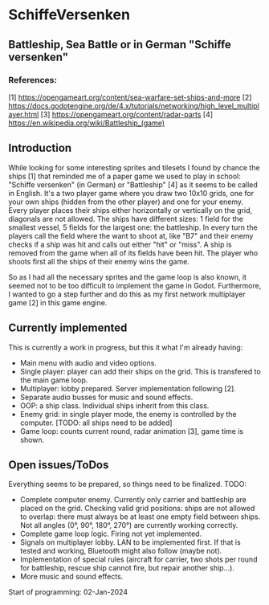 # SchiffeVersenken
## Battleship, Sea Battle or in German "Schiffe versenken"

### References:
[1] https://opengameart.org/content/sea-warfare-set-ships-and-more
[2] https://docs.godotengine.org/de/4.x/tutorials/networking/high_level_multiplayer.html
[3] https://opengameart.org/content/radar-parts
[4] https://en.wikipedia.org/wiki/Battleship_(game)

## Introduction
While looking for some interesting sprites and tilesets I found by chance the ships [1] that reminded me of a paper game we used to play in school: "Schiffe versenken" (in German) or "Battleship" [4] as it seems to be called in English.
It's a two player game where you draw two 10x10 grids, one for your own ships (hidden from the other player) and one for your enemy. Every player places their ships either horizontally or vertically on the grid, diagonals are not allowed. The ships have different sizes: 1 field for the smallest vessel, 5 fields for the largest one: the battleship. 
In every turn the players call the field where the want to shoot at, like "B7" and their enemy checks if a ship was hit and calls out either "hit" or "miss". A ship is removed from the game when all of its fields have been hit. The player who shoots first all the ships of their enemy wins the game.

So as I had all the necessary sprites and the game loop is also known, it seemed not to be too difficult to implement the game in Godot. Furthermore, I wanted to go a step further and do this as my first network multiplayer game [2] in this game engine.

## Currently implemented
This is currently a work in progress, but this it what I'm already having:
- Main menu with audio and video options.
- Single player: player can add their ships on the grid. This is transfered to the main game loop.
- Multiplayer: lobby prepared. Server implementation following [2].
- Separate audio busses for music and sound effects.
- OOP: a ship class. Individual ships inherit from this class.
- Enemy grid: in single player mode, the enemy is controlled by the computer. [TODO: all ships need to be added]
- Game loop: counts current round, radar animation [3], game time is shown.

## Open issues/ToDos
Everything seems to be prepared, so things need to be finalized. TODO:
- Complete computer enemy. Currently only carrier and battleship are placed on the grid. Checking valid grid positions: ships are not allowed to overlap: there must always be at least one empty field between ships. Not all angles (0°, 90°, 180°, 270°) are currently working correctly. 
- Complete game loop logic. Firing not yet implemented.
- Signals on multiplayer lobby. LAN to be implemented first. If that is tested and working, Bluetooth might also follow (maybe not).
- Implementation of special rules (aircraft for carrier, two shots per round for battleship, rescue ship cannot fire, but repair another ship...).
- More music and sound effects.


Start of programming: 02-Jan-2024
